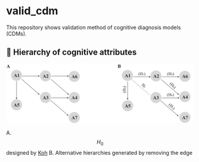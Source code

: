 # valid_cdm
This repository shows validation method of cognitive diagnosis models (CDMs).

## :memo: Hierarchy of cognitive attributes
![ddd](/figure/fig1.jpg)

A. $$H_0$$ designed by [Koh](https://s-space.snu.ac.kr/handle/10371/120515) 
B. Alternative hierarchies generated by removing the edge
